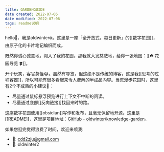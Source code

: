 ```yaml
---
title: GARDENGUIDE
date created: 2022-07-06
date modified: 2022-07-06
tags: readme说明
---
```


hello👋，我是oldwinter❄️。这里是一座「全开放式，每日更新」的[[数字花园]]，由原子化的卡片笔记编织而成。

既然你诚心诚意地，闯入了我的花园，那我就大发慈悲地，给你一张地图：[[☘️ 花园导览 🍀]]。

开个玩笑，客官莫怪😂。虽然有导览，但这绝不是传统的博客，这是我[[思考的过程容器]]，所以可能有很多看起来令人费解的半成品内容。当您漫步花园时，这里有2个不成熟的小建议💁：
- 尽量通过鼠标悬浮预览进行上下文不中断的阅读。
- 尽量通过底部[[反向链接]]找回来时的路。

这座数字花园使用[[obsidian]]写作和发布，且毫无保留地开源，这里是[[README]]，这里是项目地址：[GitHub - oldwinter/knowledge-garden](https://github.com/oldwinter/knowledge-garden)。

如果您逛完觉得浪费了时间，欢迎来喷我:
- 📩: cdd2zju@gmail.com
- 💬: oldwinter2
